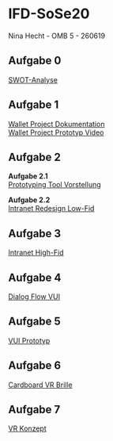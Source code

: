 # IFD-SoSe20
Nina Hecht - OMB 5 - 260619

## Aufgabe 0
<a href="https://ninahecht.github.io/IFD-WiSe20-21/aufgabe0/">SWOT-Analyse</a>

## Aufgabe 1
<a href="https://ninahecht.github.io/IFD-WiSe20-21/aufgabe1/wallet-project-documentation.pdf">Wallet Project Dokumentation</a><br>
<a href="https://ninahecht.github.io/IFD-WiSe20-21/aufgabe1/wallet-project-prototype.mp4">Wallet Project Prototyp Video</a>

## Aufgabe 2
**Aufgabe 2.1**
<br><a href="https://ninahecht.github.io/IFD-WiSe20-21/aufgabe2/prototyping-tool.html">Prototyping Tool Vorstellung</a>

**Aufgabe 2.2**
<br><a href="https://ninahecht.github.io/IFD-WiSe20-21/aufgabe2/intranet-low-fid.html">Intranet Redesign Low-Fid</a>

## Aufgabe 3
<a href="https://ninahecht.github.io/IFD-WiSe20-21/aufgabe3/description.html">Intranet High-Fid</a>

## Aufgabe 4
<a href="https://ninahecht.github.io/IFD-WiSe20-21/aufgabe4/vui-dokumentation.html">Dialog Flow VUI</a>

## Aufgabe 5
<a href="https://ninahecht.github.io/IFD-WiSe20-21/aufgabe5/vui-prototyp.html">VUI Prototyp</a>

## Aufgabe 6
<a href="https://ninahecht.github.io/IFD-WiSe20-21/aufgabe6/cardboard-vr-dokumentation.html">Cardboard VR Brille</a>

## Aufgabe 7
<a href="https://ninahecht.github.io/IFD-WiSe20-21/aufgabe7/vr-konzept.html">VR Konzept</a>